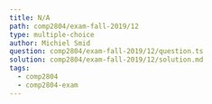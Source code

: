 ```yaml
---
title: N/A
path: comp2804/exam-fall-2019/12
type: multiple-choice
author: Michiel Smid
question: comp2804/exam-fall-2019/12/question.ts
solution: comp2804/exam-fall-2019/12/solution.md
tags:
  - comp2804
  - comp2804-exam
---
```

